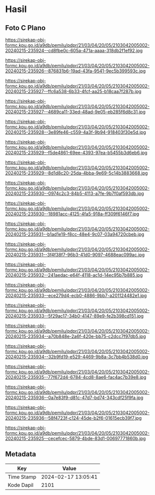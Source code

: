 # Hasil

## Foto C Plano

https://sirekap-obj-formc.kpu.go.id/a9db/pemilu/pdpr/21/03/04/20/05/2103042005002-20240215-235924--cd8fbe0c-605a-471a-aaaa-318db2f1ef92.jpg

https://sirekap-obj-formc.kpu.go.id/a9db/pemilu/pdpr/21/03/04/20/05/2103042005002-20240215-235926--876831b6-19ad-43fa-9541-9ec5b399593c.jpg

https://sirekap-obj-formc.kpu.go.id/a9db/pemilu/pdpr/21/03/04/20/05/2103042005002-20240215-235927--ffc6a538-6b33-4fcf-aa25-b18caa7f287b.jpg

https://sirekap-obj-formc.kpu.go.id/a9db/pemilu/pdpr/21/03/04/20/05/2103042005002-20240215-235927--4689ca11-33ed-48ad-9e05-eb285f6d8c31.jpg

https://sirekap-obj-formc.kpu.go.id/a9db/pemilu/pdpr/21/03/04/20/05/2103042005002-20240215-235928--3e89fe46-c559-4a3f-9b94-918403f30e5d.jpg

https://sirekap-obj-formc.kpu.go.id/a9db/pemilu/pdpr/21/03/04/20/05/2103042005002-20240215-235929--f5de4861-69ee-4393-97ea-b5455b3d6eb6.jpg

https://sirekap-obj-formc.kpu.go.id/a9db/pemilu/pdpr/21/03/04/20/05/2103042005002-20240215-235929--8d1d8c20-25da-4bba-9e69-5c14b3883668.jpg

https://sirekap-obj-formc.kpu.go.id/a9db/pemilu/pdpr/21/03/04/20/05/2103042005002-20240215-235930--0974c2c3-84b5-4113-a7fe-9b7f0af593db.jpg

https://sirekap-obj-formc.kpu.go.id/a9db/pemilu/pdpr/21/03/04/20/05/2103042005002-20240215-235930--18981acc-4125-4fa5-918a-ff309f6146f7.jpg

https://sirekap-obj-formc.kpu.go.id/a9db/pemilu/pdpr/21/03/04/20/05/2103042005002-20240215-235931--b1ad1e19-f8cc-48e4-9c07-03a94720cbeb.jpg

https://sirekap-obj-formc.kpu.go.id/a9db/pemilu/pdpr/21/03/04/20/05/2103042005002-20240215-235931--3f4f38f7-96b3-41d0-9097-4688eac099ac.jpg

https://sirekap-obj-formc.kpu.go.id/a9db/pemilu/pdpr/21/03/04/20/05/2103042005002-20240215-235932--241aedac-e64f-4118-ac1d-14ec95b7b885.jpg

https://sirekap-obj-formc.kpu.go.id/a9db/pemilu/pdpr/21/03/04/20/05/2103042005002-20240215-235933--ece279d4-ecb0-4886-9bb7-a201124482e1.jpg

https://sirekap-obj-formc.kpu.go.id/a9db/pemilu/pdpr/21/03/04/20/05/2103042005002-20240215-235933--5f29ac17-34b0-4147-89e9-fe2b398cd151.jpg

https://sirekap-obj-formc.kpu.go.id/a9db/pemilu/pdpr/21/03/04/20/05/2103042005002-20240215-235934--a70b848e-2a6f-420e-bb75-c2dcc7f97db5.jpg

https://sirekap-obj-formc.kpu.go.id/a9db/pemilu/pdpr/21/03/04/20/05/2103042005002-20240215-235934--32b9fd19-e529-4469-9b8a-3c7bb4b538d0.jpg

https://sirekap-obj-formc.kpu.go.id/a9db/pemilu/pdpr/21/03/04/20/05/2103042005002-20240215-235935--77f672d4-6784-4cd8-8ae6-fac4ac7b39e8.jpg

https://sirekap-obj-formc.kpu.go.id/a9db/pemilu/pdpr/21/03/04/20/05/2103042005002-20240215-235936--0a7e83f9-d81c-47d7-bd74-343cdf25f9fa.jpg

https://sirekap-obj-formc.kpu.go.id/a9db/pemilu/pdpr/21/03/04/20/05/2103042005002-20240215-235936--58f4723f-c124-45de-b2f6-01615ecb39f7.jpg

https://sirekap-obj-formc.kpu.go.id/a9db/pemilu/pdpr/21/03/04/20/05/2103042005002-20240215-235925--cecefcec-5879-4bde-83d1-00697771860b.jpg


## Metadata

| Key        | Value               |
| ---------- | ------------------- |
| Time Stamp | 2024-02-17 13:05:41 |
| Kode Dapil | 2101                |



